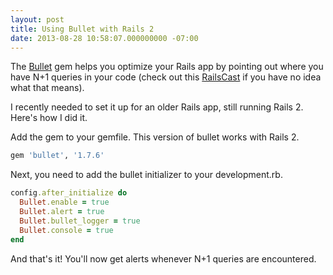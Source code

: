 ```yaml
---
layout: post
title: Using Bullet with Rails 2
date: 2013-08-28 10:58:07.000000000 -07:00
---
```

The <a href="https://github.com/flyerhzm/bullet">Bullet</a> gem helps you optimize your Rails app by pointing out where you have N+1 queries in your code (check out this <a href="http://railscasts.com/episodes/372-bullet">RailsCast</a> if you have no idea what that means).

I recently needed to set it up for an older Rails app, still running Rails 2. Here's how I did it.

Add the gem to your gemfile. This version of bullet works with Rails 2.
```ruby
gem 'bullet', '1.7.6'
```

Next, you need to add the bullet initializer to your development.rb.
```ruby
config.after_initialize do
  Bullet.enable = true
  Bullet.alert = true
  Bullet.bullet_logger = true
  Bullet.console = true
end
```

And that's it! You'll now get alerts whenever N+1 queries are encountered.
